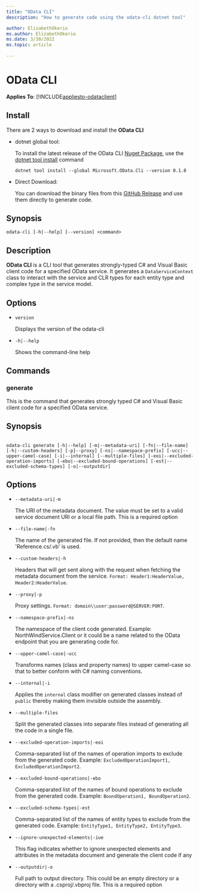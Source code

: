```yaml
---
title: "OData CLI"
description: "How to generate code using the odata-cli dotnet tool"

author: ElizabethOkerio
ms.author: ElizabethOkerio
ms.date: 3/30/2022
ms.topic: article
 
---
```

# OData CLI

**Applies To**: [!INCLUDE[appliesto-odataclient](../includes/appliesto-odataclient-v7.md)]

## Install
There are 2 ways to download and install the **OData CLI**

 - dotnet global tool:
 
    To install the latest release of the OData CLI [Nuget Package](https://www.nuget.org/packages/Microsoft.OData.Cli/), use the [dotnet tool install](https://docs.microsoft.com/en-us/dotnet/core/tools/dotnet-tool-install) command

    ```.Net Cli
    dotnet tool install --global Microsoft.OData.Cli --version 0.1.0
    ```

 - Direct Download:

    You can download the binary files from this [GitHub Release](https://github.com/OData/ODataConnectedService/releases/tag/v0.1.0) and use them directly to generate code.

## Synopsis

```Console
odata-cli [-h|--help] [--version] <command>
```

## Description

**OData CLI** is a CLI tool that generates strongly-typed C# and Visual Basic client code for a specified OData service. It generates a `DataServiceContext` class to interact with the service and CLR types for each entity type and complex type in the service model.

## Options

 - `version`

    Displays the version of the odata-cli
 - `-h|--help`

    Shows the command-line help


## Commands

### generate

This is the command that generates strongly typed C# and Visual Basic client code for a specified OData service. 

## Synopsis

```Console

odata-cli generate [-h|--help] [-m|--metadata-uri] [-fn|--file-name] [-h|--custom-headers] [-p}--proxy] [-ns|--namespace-prefix] [-ucc|--upper-camel-case] [-i|--internal] [--multiple-files] [-eoi|--excluded-operation-imports] [-ebo|--excluded-bound-operations] [-est|--excluded-schema-types] [-o|--outputdir]

```


## Options 

- `--metadata-uri|-m` 

     The URI of the metadata document. The value must be set to a valid service document URI or a local file path. This is a required option

 - `--file-name|-fn`
 
    The name of the generated file. If not provided, then the default name 'Reference.cs/.vb' is used. 

 - `--custom-headers|-h`
 
     Headers that will get sent along with the request when fetching the metadata document from the service. `Format: Header1:HeaderValue, Header2:HeaderValue`. 

 - `--proxy|-p` 
 
    Proxy settings. `Format: domain\\user:password@SERVER:PORT`. 

 - `--namespace-prefix|-ns`
 
    The namespace of the client code generated. Example: NorthWindService.Client or it could be a name related to the OData endpoint that you are generating code for. 

 - `--upper-camel-case|-ucc`
 
    Transforms names (class and property names) to upper camel-case so that to better conform with C# naming conventions.

 - `--internal|-i`
 
    Applies the `internal` class modifier on generated classes instead of `public` thereby making them invisible outside the assembly. 

 - `--multiple-files`
 
    Split the generated classes into separate files instead of generating all the code in a single file. 

 - `--excluded-operation-imports|-eoi`
 
    Comma-separated list of the names of operation imports to exclude from the generated code. Example: `ExcludedOperationImport1, ExcludedOperationImport2`. 

 - `--excluded-bound-operations|-ebo`
 
    Comma-separated list of the names of bound operations to exclude from the generated code. Example: `BoundOperation1, BoundOperation2`. 

 - `--excluded-schema-types|-est`
 
    Comma-separated list of the names of entity types to exclude from the generated code. Example: `EntityType1, EntityType2, EntityType3`. 

 - `--ignore-unexpected-elements|-iue`
 
    This flag indicates whether to ignore unexpected elements and attributes in the metadata document and generate the client code if any  

 - `--outputdir|-o`
 
    Full path to output directory. This could be an empty directory or a directory with a .csproj/.vbproj file. This is a required option

